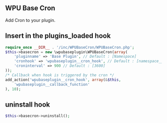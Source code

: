 WPU Base Cron
---

Add Cron to your plugin.

## Insert in the plugins_loaded hook

```php
require_once __DIR__ . '/inc/WPUBaseCron/WPUBaseCron.php';
$this->basecron = new \wpubaseplugin\WPUBaseCron(array(
    'pluginname' => 'Base Plugin', // Default : [Namespace]
    'cronhook' => 'wpubaseplugin__cron_hook', // Default : [namespace__cron_hook]
    'croninterval' => 900 // Default : [3600]
));
/* Callback when hook is triggered by the cron */
add_action('wpubaseplugin__cron_hook', array(&$this,
    'wpubaseplugin__callback_function'
), 10);
```

## uninstall hook ##

```php
$this->basecron->uninstall();
```
